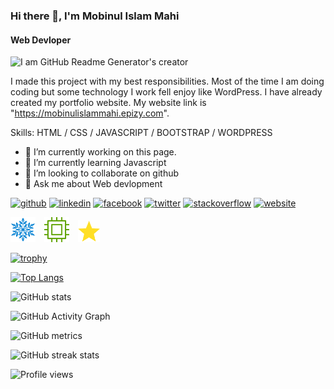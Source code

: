 ### Hi there 👋, I'm Mobinul Islam Mahi
#### Web Devloper

![I am GitHub Readme Generator's creator](https://pbs.twimg.com/profile_banners/1314473823647887360/1634407841/1500x500)

I made this project with my best responsibilities. Most of the time I am doing coding but some technology I work fell enjoy like WordPress.  I have already created my portfolio website. My website link is "https://mobinulislammahi.epizy.com".

Skills: HTML / CSS / JAVASCRIPT / BOOTSTRAP / WORDPRESS

- 🔭 I’m currently working on this page. 
- 🌱 I’m currently learning Javascript 
- 👯 I’m looking to collaborate on github 
- 💬 Ask me about Web devlopment 







[<img src='https://cdn.jsdelivr.net/npm/simple-icons@3.0.1/icons/github.svg' alt='github' height='40'>](https://github.com/Mobinulislammahi)  [<img src='https://cdn.jsdelivr.net/npm/simple-icons@3.0.1/icons/linkedin.svg' alt='linkedin' height='40'>](https://www.linkedin.com/in/mobinul-islam-mahi-8984531b6/)  [<img src='https://cdn.jsdelivr.net/npm/simple-icons@3.0.1/icons/facebook.svg' alt='facebook' height='40'>](https://www.facebook.com/mobin.mahi.56)  [<img src='https://cdn.jsdelivr.net/npm/simple-icons@3.0.1/icons/twitter.svg' alt='twitter' height='40'>](https://twitter.com/MobinulMahi)  [<img src='https://cdn.jsdelivr.net/npm/simple-icons@3.0.1/icons/stackoverflow.svg' alt='stackoverflow' height='40'>](https://stackoverflow.com/users/mobinul-islam-mahi)  [<img src='https://cdn.jsdelivr.net/npm/simple-icons@3.0.1/icons/icloud.svg' alt='website' height='40'>](https://mobinulislammahi.epizy.com)  

<a href='https://archiveprogram.github.com/'><img src='https://raw.githubusercontent.com/acervenky/animated-github-badges/master/assets/acbadge.gif' width='40' height='40'></a> <a href='https://docs.github.com/en/developers'><img src='https://raw.githubusercontent.com/acervenky/animated-github-badges/master/assets/devbadge.gif' width='40' height='40'></a> <a href='https://stars.github.com/'><img src='https://raw.githubusercontent.com/acervenky/animated-github-badges/master/assets/starbadge.gif' width='35' height='35'></a> 

[![trophy](https://github-profile-trophy.vercel.app/?username=Mobinulislammahi)](https://github.com/ryo-ma/github-profile-trophy)

[![Top Langs](https://github-readme-stats.vercel.app/api/top-langs/?username=Mobinulislammahi)](https://github.com/anuraghazra/github-readme-stats)

![GitHub stats](https://github-readme-stats.vercel.app/api?username=Mobinulislammahi&show_icons=true&count_private=true)  

![GitHub Activity Graph](https://activity-graph.herokuapp.com/graph?username=Mobinulislammahi)  

![GitHub metrics](https://metrics.lecoq.io/Mobinulislammahi)  

![GitHub streak stats](https://github-readme-streak-stats.herokuapp.com/?user=Mobinulislammahi)  

![Profile views](https://gpvc.arturio.dev/Mobinulislammahi)  
